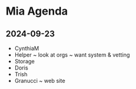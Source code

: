 # Mia Agenda

## 2024-09-23

* CynthiaM
* Helper ~ look at orgs ~ want system & vetting
* Storage
* Doris
* Trish
* Granucci ~ web site
